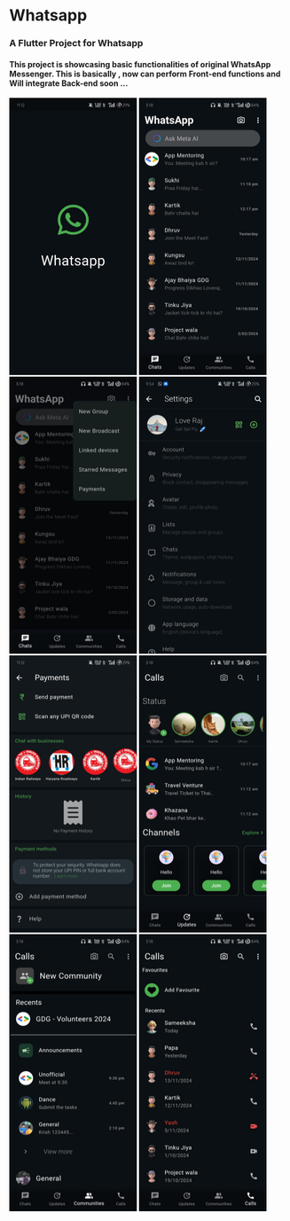 # Whatsapp
### A Flutter Project for Whatsapp
#### This project is showcasing basic functionalities of original WhatsApp Messenger. This is basically , now can perform Front-end functions and Will integrate Back-end soon ...

<html>
  <body>
<div class="rtx">
<img src='https://github.com/dhimanLove/Whatsapp-Clone/blob/master/Screenshos/WhatsApp%20Image%202024-11-18%20at%2023.13.05_c19b9564.jpg' height="500" width="230">
<img src="https://github.com/dhimanLove/Whatsapp-Clone/blob/master/Screenshos/Chats.jpg" height="500" width="230">
<img src="https://github.com/dhimanLove/Whatsapp-Clone/blob/master/Screenshos/Chats%20with%20Drawer.jpg" height="500" width="230">
  <img src='https://github.com/dhimanLove/Whatsapp-Clone/blob/master/Screenshos/settings.jpg' height="500" width="230">
  <img src="https://github.com/dhimanLove/Whatsapp-Clone/blob/master/Screenshos/Payments.jpg" height="500" width="230">
<img src="https://github.com/dhimanLove/Whatsapp-Clone/blob/master/Screenshos/Updates.jpg" height="500" width="230">
<img src="https://github.com/dhimanLove/Whatsapp-Clone/blob/master/Screenshos/Community.jpg" height="500" width="230">
<img src="https://github.com/dhimanLove/Whatsapp-Clone/blob/master/Screenshos/Calls.jpg" height="500" width="230">
</div>
  </body>
</html>
